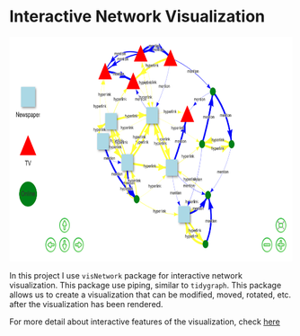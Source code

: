 # Interactive Network Visualization

<img src="visNetwork1.png" width="600" height="400">

In this project I use `visNetwork` package for interactive network visualization. 
This package use piping, similar to `tidygraph`.
This package allows us to create a visualization that can be modified, moved, rotated, etc. after the visualization has been rendered.

For more detail about interactive features of the visualization, check [here](https://www.rpubs.com/Steven_Surya/visNetwork)

